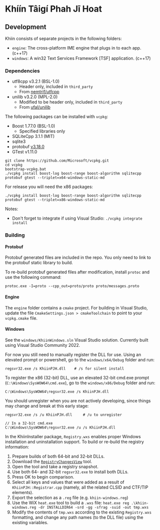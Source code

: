 # Khíín Tâigí Phah Jī Hoat

## Development

Khiin consists of separate projects in the following folders:

- `engine`: The cross-platform IME engine that plugs in to each app. (c++17)
- `windows`: A win32 Text Services Framework [TSF] application. (c++17)

### Dependencies

- utf8cpp v3.2.1 (BSL-1.0)
    - Header only, included in `third_party`
    - From [nemtrif/utfcpp](https://github.com/nemtrif/utfcpp)
- unilib v3.2.0 (MPL-2.0)
    - Modified to be header only, included in `third_party`
    - From [ufal/unilib](https://github.com/ufal/unilib)

The following packages can be installed with `vcpkg`:

- Boost 1.77.0 (BSL-1.0)
    - Specified libraries only
- SQLiteCpp 3.1.1 (MIT)
- sqlite3
- protobuf [v3.18.0](https://github.com/protocolbuffers/protobuf/releases/tag/v3.18.0)
- GTest v1.11.0

```
git clone https://github.com/Microsoft/vcpkg.git
cd vcpkg
bootstrap-vcpkg.bat
./vcpkg install boost-log boost-range boost-algorithm sqlitecpp protobuf gtest --triplet=x64-windows-static-md
```

For release you will need the x86 packages:

```
./vcpkg install boost-log boost-range boost-algorithm sqlitecpp protobuf gtest --triplet=x86-windows-static-md
```

Notes:

- Don't forget to integrate if using Visual Studio: `./vcpkg integrate install`

### Building

#### Protobuf

Protobuf generated files are included in the repo. You only need to link
to the protobuf static library to build.

To re-build protobuf generated files after modification, install `protoc`
and use the following command:

```
protoc.exe -I=proto --cpp_out=proto/proto proto/messages.proto
```

#### Engine

The `engine` folder contains a `cmake` project. For building in
Visual Studio, update the file `CmakeSettings.json > cmakeToolchain`
to point to your `vcpkg.cmake` file.

#### Windows

See the `windows/KhiinWindows.sln` Visual Studio solution. Currently built using
Visual Studio Community 2022.

For now you still need to manually register the DLL for use. Using an elevated
prompt or powershell, go to the `windows/x64/Debug` folder and run:

```
regsvr32.exe /s KhiinPJH.dll    # /s for silent install
```

To register the x86 (32-bit) DLL, use an elevated 32-bit cmd.exe
prompt (`C:\Windows\SysWOW64\cmd.exe`), go to the `windows/x86/Debug`
folder and run:

```
C:\Windows\SysWOW64\regsvr32.exe /s KhiinPJH.dll
```

You should unregister when you are not actively developing, since things may change
and break at this early stage:

```
regsvr32.exe /s /u KhiinPJH.dll     # /u to unregister

// In a 32-bit cmd.exe
C:\Windows\SysWOW64\regsvr32.exe /u /s KhiinPJH.dll
```

In the KhiinInstaller package, `Registry.wxs` enables proper Windows installation
and uninstallation support. To build or re-build the registry information:

1. Prepare builds of both 64-bit and 32-bit DLLs.
2. Download the [`RegistryChangesView`](https://www.nirsoft.net/utils/registry_changes_view.html) tool.
3. Open the tool and take a registry snapshot.
4. Use both 64- and 32-bit `regsvr32.exe` to install both DLLs.
5. Press OK to begin comparison.
6. Select all keys and values that were added as a result of `KhiinPJH::Registrar.cpp` (namely,
   all the related CLSID and CTF/TIP elements).
7. Export the selection as a `.reg` file (e.g. `khiin-windows.reg`)
8. Use the WiX `heat.exe` tool to build a `.wxs` file: `heat.exe reg .\khiin-windows.reg -dr INSTALLDIR64 -srd -gg -sfrag -suid -out tmp.wxs`
9. Modify the contents of `tmp.wxs` according to the existing `Registry.wxs` formatting,
   and change any path names (to the DLL file) using the existing variables.
